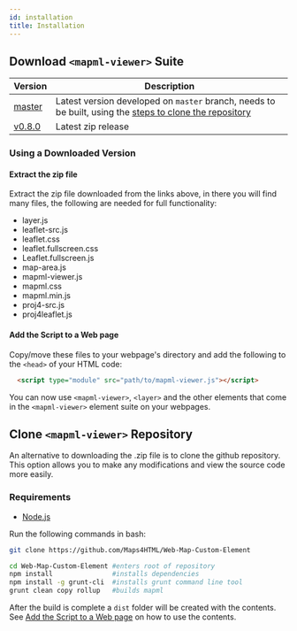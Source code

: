```yaml
---
id: installation
title: Installation
---
```


## Download `<mapml-viewer>` Suite

| Version | Description                                 |
|---------|---------------------------------------------|
| [master](https://github.com/Maps4HTML/Web-Map-Custom-Element/archive/master.zip)  | Latest version developed on `master` branch, needs to be built, using the [steps to clone the repository](/web-map-doc/docs/installation#clone-mapml-viewer-repository) |
| [v0.8.0](https://github.com/Maps4HTML/Web-Map-Custom-Element/archive/v0.8.0.zip)  | Latest zip release                          |

### Using a Downloaded Version

#### Extract the zip file
Extract the zip file downloaded from the links above, in there you will find many files, the following are needed for full functionality:

- layer.js
- leaflet-src.js
- leaflet.css
- leaflet.fullscreen.css
- Leaflet.fullscreen.js
- map-area.js
- mapml-viewer.js
- mapml.css
- mapml.min.js
- proj4-src.js
- proj4leaflet.js

#### Add the Script to a Web page

Copy/move these files to your webpage's directory and add the following to the `<head>` of your HTML code:

```html
  <script type="module" src="path/to/mapml-viewer.js"></script>
```

You can now use `<mapml-viewer>`, `<layer>` and the other elements that come in the `<mapml-viewer>` element suite on your webpages.

## Clone `<mapml-viewer>` Repository

An alternative to downloading the .zip file is to clone the github repository. This option allows you to make any modifications and view the source code more easily.

### Requirements

- [Node.js](https://nodejs.org/en/download/)

Run the following commands in bash:

```bash
git clone https://github.com/Maps4HTML/Web-Map-Custom-Element
```

```bash
cd Web-Map-Custom-Element #enters root of repository
npm install               #installs dependencies
npm install -g grunt-cli  #installs grunt command line tool
grunt clean copy rollup   #builds mapml
```

After the build is complete a `dist` folder will be created with the contents.
See [Add the Script to a Web page](/web-map-doc/docs/installation#add-the-script-to-a-web-page) on how to use the contents.
